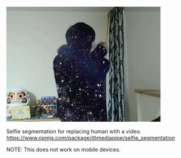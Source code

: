 ![screenshot](./screenshot.gif)

Selfie segmentation for replacing human with a video.
https://www.npmjs.com/package/@mediapipe/selfie_segmentation


NOTE: This does not work on mobile devices.